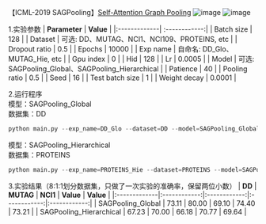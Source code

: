 【ICML-2019 SAGPooling】[Self-Attention Graph Pooling](https://arxiv.org/pdf/1904.08082.pdf)
![image](https://github.com/XiaShan1227/Self-Attention-Graph-Pooling/assets/67092235/7965f5ca-ea1f-4bcf-8ff2-015399a5ab28)
![image](https://github.com/XiaShan1227/Self-Attention-Graph-Pooling/assets/67092235/67496a3a-5860-4fc2-a942-21861b0e9f8f)

1.实验参数
| **Parameter** | **Value** |
|:-------------| :------------:|
| Batch size | 128 |
| Dataset | 可选: DD、MUTAG、NCI1、NCI109、PROTEINS, etc |
| Dropout ratio | 0.5 |
| Epochs | 10000 |
| Exp name | 自命名: DD_Glo、MUTAG_Hie, etc |
| Gpu index | 0 |
| Hid | 128 |
| Lr | 0.0005 |
| Model | 可选: SAGPooling_Global、SAGPooling_Hierarchical |
| Patience | 40 |
| Pooling ratio | 0.5 |
| Seed | 16 |
| Test batch size | 1 |
| Weight decay | 0.0001 |

2.运行程序 </br>
模型：SAGPooling_Global </br>
数据集：DD
```python
python main.py --exp_name=DD_Glo --dataset=DD --model=SAGPooling_Global
```

模型：SAGPooling_Hierarchical </br>
数据集：PROTEINS
```python
python main.py --exp_name=PROTEINS_Hie --dataset=PROTEINS --model=SAGPooling_Hierarchical
```

3.实验结果（8:1:1划分数据集，只做了一次实验的准确率，保留两位小数）
| **DD** | **MUTAG** | **NCI1** | **Value** | **Value** |
|:-------------|:------------:|:------------:|:------------:|:------------:|
| SAGPooling_Global       |  73.11  |  80.00  |  69.10  |  74.40  |  73.21  |
| SAGPooling_Hierarchical |  67.23  |  70.00  |  66.18  |  70.77  |  69.64  |
